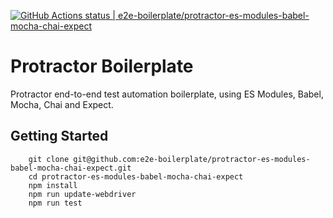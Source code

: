 [![GitHub Actions status | e2e-boilerplate/protractor-es-modules-babel-mocha-chai-expect](https://github.com/e2e-boilerplate/protractor-es-modules-babel-mocha-chai-expect/workflows/protractor-es-modules-babel-mocha-chai-expect/badge.svg)](https://github.com/e2e-boilerplate/protractor-es-modules-babel-mocha-chai-expect/actions?workflow=protractor-es-modules-babel-mocha-chai-expect)

# Protractor Boilerplate

Protractor end-to-end test automation boilerplate, using ES Modules, Babel, Mocha, Chai and Expect.

## Getting Started

    	git clone git@github.com:e2e-boilerplate/protractor-es-modules-babel-mocha-chai-expect.git
    	cd protractor-es-modules-babel-mocha-chai-expect
    	npm install
    	npm run update-webdriver
    	npm run test
